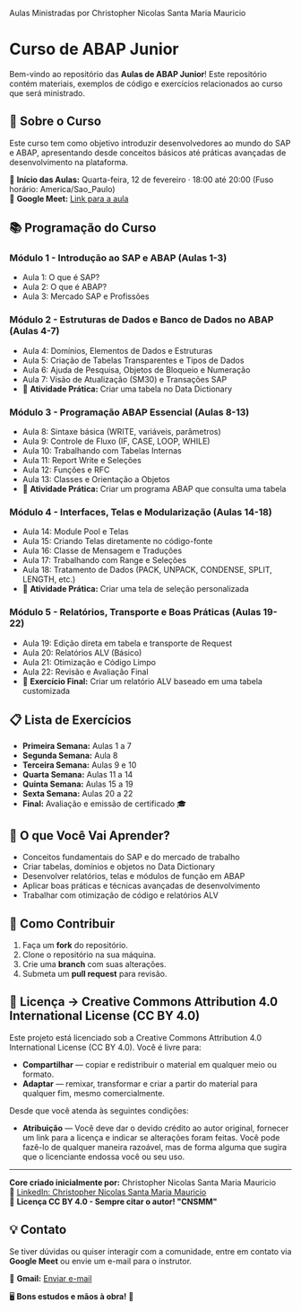 Aulas Ministradas por Christopher Nicolas Santa Maria Mauricio

# Curso de ABAP Junior

Bem-vindo ao repositório das **Aulas de ABAP Junior**! Este repositório contém materiais, exemplos de código e exercícios relacionados ao curso que será ministrado.

## 📌 Sobre o Curso
Este curso tem como objetivo introduzir desenvolvedores ao mundo do SAP e ABAP, apresentando desde conceitos básicos até práticas avançadas de desenvolvimento na plataforma.

📅 **Início das Aulas:** Quarta-feira, 12 de fevereiro · 18:00 até 20:00 (Fuso horário: America/Sao_Paulo)  
📌 **Google Meet:** [Link para a aula](https://meet.google.com/vgy-kaqt-ern)

## 📚 Programação do Curso

### **Módulo 1 - Introdução ao SAP e ABAP (Aulas 1-3)**
- Aula 1: O que é SAP?
- Aula 2: O que é ABAP?
- Aula 3: Mercado SAP e Profissões

### **Módulo 2 - Estruturas de Dados e Banco de Dados no ABAP (Aulas 4-7)**
- Aula 4: Domínios, Elementos de Dados e Estruturas
- Aula 5: Criação de Tabelas Transparentes e Tipos de Dados
- Aula 6: Ajuda de Pesquisa, Objetos de Bloqueio e Numeração
- Aula 7: Visão de Atualização (SM30) e Transações SAP
- 📝 **Atividade Prática:** Criar uma tabela no Data Dictionary

### **Módulo 3 - Programação ABAP Essencial (Aulas 8-13)**
- Aula 8: Sintaxe básica (WRITE, variáveis, parâmetros)
- Aula 9: Controle de Fluxo (IF, CASE, LOOP, WHILE)
- Aula 10: Trabalhando com Tabelas Internas
- Aula 11: Report Write e Seleções
- Aula 12: Funções e RFC
- Aula 13: Classes e Orientação a Objetos
- 📝 **Atividade Prática:** Criar um programa ABAP que consulta uma tabela

### **Módulo 4 - Interfaces, Telas e Modularização (Aulas 14-18)**
- Aula 14: Module Pool e Telas
- Aula 15: Criando Telas diretamente no código-fonte
- Aula 16: Classe de Mensagem e Traduções
- Aula 17: Trabalhando com Range e Seleções
- Aula 18: Tratamento de Dados (PACK, UNPACK, CONDENSE, SPLIT, LENGTH, etc.)
- 📝 **Atividade Prática:** Criar uma tela de seleção personalizada

### **Módulo 5 - Relatórios, Transporte e Boas Práticas (Aulas 19-22)**
- Aula 19: Edição direta em tabela e transporte de Request
- Aula 20: Relatórios ALV (Básico)
- Aula 21: Otimização e Código Limpo
- Aula 22: Revisão e Avaliação Final
- 📝 **Exercício Final:** Criar um relatório ALV baseado em uma tabela customizada



## 📋 Lista de Exercícios
- **Primeira Semana:** Aulas 1 a 7
- **Segunda Semana:** Aula 8
- **Terceira Semana:** Aulas 9 e 10
- **Quarta Semana:** Aulas 11 a 14
- **Quinta Semana:** Aulas 15 a 19
- **Sexta Semana:** Aulas 20 a 22
- **Final:** Avaliação e emissão de certificado 🎓



## 🎯 O que Você Vai Aprender?
- Conceitos fundamentais do SAP e do mercado de trabalho
- Criar tabelas, domínios e objetos no Data Dictionary
- Desenvolver relatórios, telas e módulos de função em ABAP
- Aplicar boas práticas e técnicas avançadas de desenvolvimento
- Trabalhar com otimização de código e relatórios ALV



## 🚀 Como Contribuir
1. Faça um **fork** do repositório.
2. Clone o repositório na sua máquina.
3. Crie uma **branch** com suas alterações.
4. Submeta um **pull request** para revisão.



## 📜 Licença -> Creative Commons Attribution 4.0 International License (CC BY 4.0)

Este projeto está licenciado sob a Creative Commons Attribution 4.0 International License (CC BY 4.0). Você é livre para:

- **Compartilhar** — copiar e redistribuir o material em qualquer meio ou formato.
- **Adaptar** — remixar, transformar e criar a partir do material para qualquer fim, mesmo comercialmente.

Desde que você atenda às seguintes condições:

- **Atribuição** — Você deve dar o devido crédito ao autor original, fornecer um link para a licença e indicar se alterações foram feitas. Você pode fazê-lo de qualquer maneira razoável, mas de forma alguma que sugira que o licenciante endossa você ou seu uso.

---

**Core criado inicialmente por:** Christopher Nicolas Santa Maria Mauricio  
🔗 [LinkedIn: Christopher Nicolas Santa Maria Mauricio](https://www.linkedin.com/in/christophernicolassmm/)  
📜 **Licença CC BY 4.0 - Sempre citar o autor! "CNSMM"**








## 💡 Contato
Se tiver dúvidas ou quiser interagir com a comunidade, entre em contato via **Google Meet** ou envie um e-mail para o instrutor.

📧 **Gmail:** [Enviar e-mail](mailto:christopher.nicolas.mauricio@gmail.com)

🖥️ **Bons estudos e mãos à obra!** 🚀
